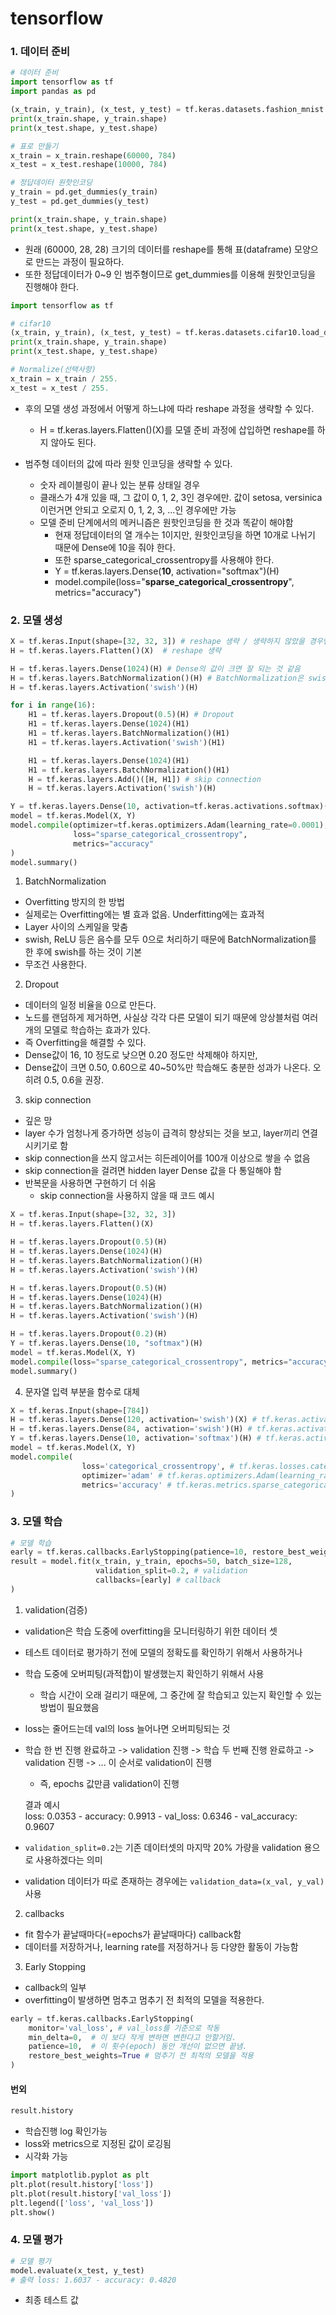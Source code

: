 # tensorflow

### 1. 데이터 준비

```python
# 데이터 준비
import tensorflow as tf
import pandas as pd

(x_train, y_train), (x_test, y_test) = tf.keras.datasets.fashion_mnist.load_data()
print(x_train.shape, y_train.shape)
print(x_test.shape, y_test.shape)

# 표로 만들기
x_train = x_train.reshape(60000, 784)
x_test = x_test.reshape(10000, 784)

# 정답데이터 원핫인코딩
y_train = pd.get_dummies(y_train)
y_test = pd.get_dummies(y_test)

print(x_train.shape, y_train.shape)
print(x_test.shape, y_test.shape)
```

* 원래 (60000, 28, 28) 크기의 데이터를 reshape를 통해 표(dataframe) 모양으로 만드는 과정이 필요하다.
* 또한 정답데이터가 0~9 인 범주형이므로 get_dummies를 이용해 원핫인코딩을 진행해야 한다.

```python
import tensorflow as tf

# cifar10
(x_train, y_train), (x_test, y_test) = tf.keras.datasets.cifar10.load_data()
print(x_train.shape, y_train.shape)
print(x_test.shape, y_test.shape)

# Normalize(선택사항)
x_train = x_train / 255.
x_test = x_test / 255.
```
* 후의 모델 생성 과정에서 어떻게 하느냐에 따라 reshape 과정을 생략할 수 있다.
    * H = tf.keras.layers.Flatten()(X)를 모델 준비 과정에 삽입하면 reshape를 하지 않아도 된다.

* 범주형 데이터의 값에 따라 원핫 인코딩을 생략할 수 있다.
    * 숫자 레이블링이 끝나 있는 분류 상태일 경우
    * 클래스가 4개 있을 때, 그 값이 0, 1, 2, 3인 경우에만. 값이 setosa, versinica 이런거면 안되고 오로지 0, 1, 2, 3, ...인 경우에만 가능
    * 모델 준비 단계에서의 메커니즘은 원핫인코딩을 한 것과 똑같이 해야함
        * 현재 정답데이터의 열 개수는 1이지만, 원핫인코딩을 하면 10개로 나뉘기 때문에 Dense에 10을 줘야 한다.
        * 또한 sparse_categorical_crossentropy를 사용해야 한다.
        * Y = tf.keras.layers.Dense(**10**, activation="softmax")(H)
        * model.compile(loss="**sparse_categorical_crossentropy**", metrics="accuracy")


### 2. 모델 생성

```python
X = tf.keras.Input(shape=[32, 32, 3]) # reshape 생략 / 생략하지 않았을 경우엔 3072 입력
H = tf.keras.layers.Flatten()(X)  # reshape 생략

H = tf.keras.layers.Dense(1024)(H) # Dense의 값이 크면 잘 되는 것 같음
H = tf.keras.layers.BatchNormalization()(H) # BatchNormalization은 swish 전에 진행해야 함
H = tf.keras.layers.Activation('swish')(H)

for i in range(16):
    H1 = tf.keras.layers.Dropout(0.5)(H) # Dropout
    H1 = tf.keras.layers.Dense(1024)(H1)
    H1 = tf.keras.layers.BatchNormalization()(H1)
    H1 = tf.keras.layers.Activation('swish')(H1)

    H1 = tf.keras.layers.Dense(1024)(H1)
    H1 = tf.keras.layers.BatchNormalization()(H1)
    H = tf.keras.layers.Add()([H, H1]) # skip connection
    H = tf.keras.layers.Activation('swish')(H)

Y = tf.keras.layers.Dense(10, activation=tf.keras.activations.softmax)(H) # 문자열 입력 부분 함수로 대체 가능
model = tf.keras.Model(X, Y)
model.compile(optimizer=tf.keras.optimizers.Adam(learning_rate=0.0001), # optimizer 선택
              loss="sparse_categorical_crossentropy",
              metrics="accuracy"
)
model.summary()
```

1. BatchNormalization
* Overfitting 방지의 한 방법
* 실제로는 Overfitting에는 별 효과 없음. Underfitting에는 효과적
* Layer 사이의 스케일을 맞춤
* swish, ReLU 등은 음수를 모두 0으로 처리하기 때문에 BatchNormalization를 한 후에 swish를 하는 것이 기본
* 무조건 사용한다.

2. Dropout
* 데이터의 일정 비율을 0으로 만든다.
* 노드를 랜덤하게 제거하면, 사실상 각각 다른 모델이 되기 때문에 앙상블처럼 여러개의 모델로 학습하는 효과가 있다.
* 즉 Overfitting을 해결할 수 있다.
* Dense값이 16, 10 정도로 낮으면 0.20 정도만 삭제해야 하지만,
* Dense값이 크면 0.50, 0.60으로 40~50%만 학습해도 충분한 성과가 나온다. 오히려 0.5, 0.6을 권장.

3. skip connection
* 깊은 망
* layer 수가 엄청나게 증가하면 성능이 급격히 향상되는 것을 보고, layer끼리 연결시키기로 함
* skip connection을 쓰지 않고서는 히든레이어를 100개 이상으로 쌓을 수 없음
* skip connection을 걸려면 hidden layer Dense 값을 다 통일해야 함
* 반복문을 사용하면 구현하기 더 쉬움
    * skip connection을 사용하지 않을 때 코드 예시

```python
X = tf.keras.Input(shape=[32, 32, 3])
H = tf.keras.layers.Flatten()(X)

H = tf.keras.layers.Dropout(0.5)(H)
H = tf.keras.layers.Dense(1024)(H)
H = tf.keras.layers.BatchNormalization()(H)
H = tf.keras.layers.Activation('swish')(H)

H = tf.keras.layers.Dropout(0.5)(H)
H = tf.keras.layers.Dense(1024)(H)
H = tf.keras.layers.BatchNormalization()(H)
H = tf.keras.layers.Activation('swish')(H)

H = tf.keras.layers.Dropout(0.2)(H)
Y = tf.keras.layers.Dense(10, "softmax")(H)
model = tf.keras.Model(X, Y)
model.compile(loss="sparse_categorical_crossentropy", metrics="accuracy", optimizer=tf.keras.optimizers.Adam(learning_rate=0.0001))
model.summary()
```

4. 문자열 입력 부분을 함수로 대체

```python
X = tf.keras.Input(shape=[784])
H = tf.keras.layers.Dense(120, activation='swish')(X) # tf.keras.activations.swish
H = tf.keras.layers.Dense(84, activation='swish')(H) # tf.keras.activations.swish
Y = tf.keras.layers.Dense(10, activation='softmax')(H) # tf.keras.activations.softmax
model = tf.keras.Model(X, Y)
model.compile(
                loss='categorical_crossentropy', # tf.keras.losses.categorical_crossentropy
                optimizer='adam' # tf.keras.optimizers.Adam(learning_rate=0.0001)
                metrics='accuracy' # tf.keras.metrics.sparse_categorical_accuracy
)
```

### 3. 모델 학습

```python
# 모델 학습
early = tf.keras.callbacks.EarlyStopping(patience=10, restore_best_weights=True) # Early Stopping
result = model.fit(x_train, y_train, epochs=50, batch_size=128,
                   validation_split=0.2, # validation
                   callbacks=[early] # callback
)
```

1. validation(검증)
* validation은 학습 도중에 overfitting을 모니터링하기 위한 데이터 셋
* 테스트 데이터로 평가하기 전에 모델의 정확도를 확인하기 위해서 사용하거나
* 학습 도중에 오버피팅(과적합)이 발생했는지 확인하기 위해서 사용
    * 학습 시간이 오래 걸리기 때문에, 그 중간에 잘 학습되고 있는지 확인할 수 있는 방법이 필요했음
* loss는 줄어드는데 val의 loss 늘어나면 오버피팅되는 것
* 학습 한 번 진행 완료하고 -> validation 진행 -> 학습 두 번째 진행 완료하고 -> validation 진행 -> ... 이 순서로 validation이 진행
    * 즉, epochs 값만큼 validation이 진행

    결과 예시<br>
    loss: 0.0353 - accuracy: 0.9913 - val_loss: 0.6346 - val_accuracy: 0.9607

* `validation_split=0.2`는 기존 데이터셋의 마지막 20% 가량을 validation 용으로 사용하겠다는 의미
* validation 데이터가 따로 존재하는 경우에는 `validation_data=(x_val, y_val)` 사용

2. callbacks
* fit 함수가 끝날때마다(=epochs가 끝날때마다) callback함
* 데이터를 저장하거나, learning rate를 저정하거나 등 다양한 활동이 가능함

3. Early Stopping
* callback의 일부
* overfitting이 발생하면 멈추고 멈추기 전 최적의 모델을 적용한다.
```python
early = tf.keras.callbacks.EarlyStopping(
    monitor='val_loss', # val_loss를 기준으로 작동
    min_delta=0,  # 이 보다 작게 변하면 변한다고 안할거임.
    patience=10,  # 이 횟수(epoch) 동안 개선이 없으면 끝냄.
    restore_best_weights=True # 멈추기 전 최적의 모델을 적용
)

```

#### 번외
```python
result.history
```
* 학습진행 log 확인가능
* loss와 metrics으로 지정된 값이 로깅됨
* 시각화 가능
```python
import matplotlib.pyplot as plt
plt.plot(result.history['loss'])
plt.plot(result.history['val_loss'])
plt.legend(['loss', 'val_loss'])
plt.show()
```

### 4. 모델 평가

```python
# 모델 평가
model.evaluate(x_test, y_test)
# 출력 loss: 1.6037 - accuracy: 0.4820
```
* 최종 테스트 값